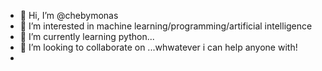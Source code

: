 - 👋 Hi, I’m @chebymonas
- 👀 I’m interested in machine learning/programming/artificial intelligence
- 🌱 I’m currently learning python...
- 💞️ I’m looking to collaborate on ...whwatever i can help anyone with!
-

<!---
chebymonas/chebymonas is a ✨ special ✨ repository because its `README.md` (this file) appears on your GitHub profile.
You can click the Preview link to take a look at your changes.
--->
